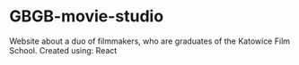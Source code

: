 # GBGB-movie-studio
Website about a duo of filmmakers, who are graduates of the Katowice Film School.   Created using: React
